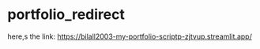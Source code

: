 # portfolio_redirect

here,s the link:
https://bilall2003-my-portfolio-scriptp-zjtvup.streamlit.app/
